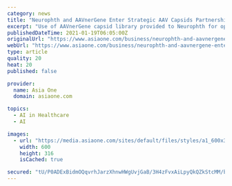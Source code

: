 ```yaml
---
category: news
title: "Neurophth and AAVnerGene Enter Strategic AAV Capsids Partnership for Next-Generation Ophthalmic Gene Therapy"
excerpt: "Use of AAVnerGene capsid library provided to Neurophth for ophthalmic gene therapy Next Generation AAVs enhance gene therapies by increasing transduction efficiency and specificity while reducing"
publishedDateTime: 2021-01-19T06:05:00Z
originalUrl: "https://www.asiaone.com/business/neurophth-and-aavnergene-enter-strategic-aav-capsids-partnership-next-generation"
webUrl: "https://www.asiaone.com/business/neurophth-and-aavnergene-enter-strategic-aav-capsids-partnership-next-generation"
type: article
quality: 20
heat: 20
published: false

provider:
  name: Asia One
  domain: asiaone.com

topics:
  - AI in Healthcare
  - AI

images:
  - url: "https://media.asiaone.com/sites/default/files/styles/a1_600x316/public/original_images/Jan2021/pr-newswire_500_4_869.jpg?itok=ri7rVtDE"
    width: 600
    height: 316
    isCached: true

secured: "tU/P0ADExBidmOQqvrhJarzXhnwHWgUvjGaB/3H4zFvxAiLpyQkQZkStcMM/beyCNhuKdGBsWE5fSlQ+ND25NWBhAavCYJfZymY3IFGHsUPhRRALvdUmDPYOyS1r0sqNB5To4MvIX5p03F++qCSlCE2nt3eUb8doWqmAsWzRKAE5vHCCXgwlVSL7MzmGLp4QB/NYmQusHMgh0jferDzCNsMwkI1P0ZbDv86tn10qLHDvueEw8jK9se2FaMhczielYQib3nJfU9k2pBc5dcF0ZPGbZ119el17W6IwzmkDPfSrMs2rH7yP+Ixbfv8pwm84fgS4fZTSoMi1m+OmDuTc8fC2uXFFKciC6s8IYYbJo5o=;S8yhZhpqEAl52BPw/WOZ6A=="
---
```


